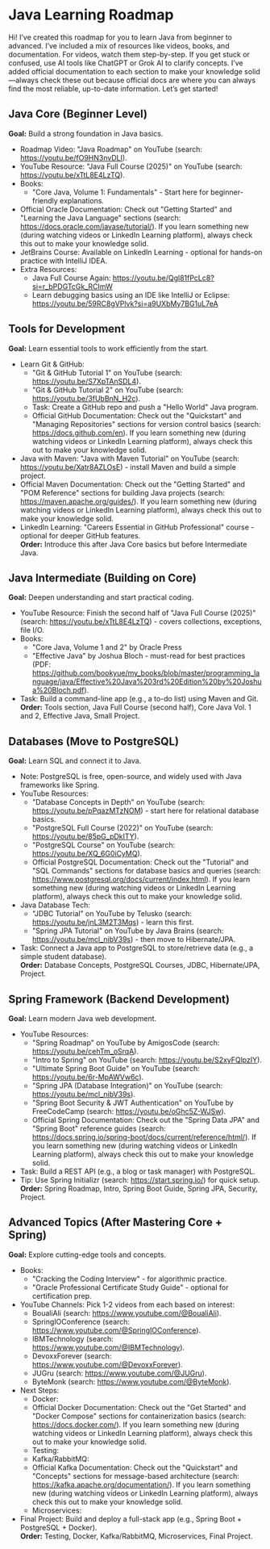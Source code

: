 # Java Learning Roadmap

Hi! I’ve created this roadmap for you to learn Java from beginner to advanced. I’ve included a mix of resources like videos, books, and documentation. For videos, watch them step-by-step. If you get stuck or confused, use AI tools like ChatGPT or Grok AI to clarify concepts. I’ve added official documentation to each section to make your knowledge solid—always check these out because official docs are where you can always find the most reliable, up-to-date information. Let’s get started!

## Java Core (Beginner Level)
**Goal:** Build a strong foundation in Java basics.
- Roadmap Video: "Java Roadmap" on YouTube (search: https://youtu.be/fO9HN3nvDLI).
- YouTube Resource: "Java Full Course (2025)" on YouTube (search: https://youtu.be/xTtL8E4LzTQ).
- Books:
    - "Core Java, Volume 1: Fundamentals" - Start here for beginner-friendly explanations.
- Official Oracle Documentation: Check out "Getting Started" and "Learning the Java Language" sections (search: https://docs.oracle.com/javase/tutorial/). If you learn something new (during watching videos or LinkedIn Learning platform), always check this out to make your knowledge solid.
- JetBrains Course: Available on LinkedIn Learning - optional for hands-on practice with IntelliJ IDEA.
- Extra Resources:
    - Java Full Course Again: https://youtu.be/Qgl81fPcLc8?si=r_bPDGTcGk_RCImW
    - Learn debugging basics using an IDE like IntelliJ or Eclipse: https://youtu.be/59RC8gVPlvk?si=a9UXbMy7BG1uL7eA

## Tools for Development
**Goal:** Learn essential tools to work efficiently from the start.
- Learn Git & GitHub:
    - "Git & GitHub Tutorial 1" on YouTube (search: https://youtu.be/S7XpTAnSDL4).
    - "Git & GitHub Tutorial 2" on YouTube (search: https://youtu.be/3fUbBnN_H2c).
    - Task: Create a GitHub repo and push a "Hello World" Java program.
    - Official GitHub Documentation: Check out the "Quickstart" and "Managing Repositories" sections for version control basics (search: https://docs.github.com/en). If you learn something new (during watching videos or LinkedIn Learning platform), always check this out to make your knowledge solid.
- Java with Maven: "Java with Maven Tutorial" on YouTube (search: https://youtu.be/Xatr8AZLOsE) - install Maven and build a simple project.
- Official Maven Documentation: Check out the "Getting Started" and "POM Reference" sections for building Java projects (search: https://maven.apache.org/guides/). If you learn something new (during watching videos or LinkedIn Learning platform), always check this out to make your knowledge solid.
- LinkedIn Learning: "Careers Essential in GitHub Professional" course - optional for deeper GitHub features.  
  **Order:** Introduce this after Java Core basics but before Intermediate Java.

## Java Intermediate (Building on Core)
**Goal:** Deepen understanding and start practical coding.
- YouTube Resource: Finish the second half of "Java Full Course (2025)" (search: https://youtu.be/xTtL8E4LzTQ) - covers collections, exceptions, file I/O.
- Books:
    - "Core Java, Volume 1 and 2" by Oracle Press
    - "Effective Java" by Joshua Bloch - must-read for best practices (PDF: https://github.com/bookyue/my_books/blob/master/programming_language/java/Effective%20Java%203rd%20Edition%20by%20Joshua%20Bloch.pdf).
- Task: Build a command-line app (e.g., a to-do list) using Maven and Git.  
  **Order:** Tools section, Java Full Course (second half), Core Java Vol. 1 and 2, Effective Java, Small Project.

## Databases (Move to PostgreSQL)
**Goal:** Learn SQL and connect it to Java.
- Note: PostgreSQL is free, open-source, and widely used with Java frameworks like Spring.
- YouTube Resources:
    - "Database Concepts in Depth" on YouTube (search: https://youtu.be/pPqazMTzNOM) - start here for relational database basics.
    - "PostgreSQL Full Course (2022)" on YouTube (search: https://youtu.be/85pG_pDkITY).
    - "PostgreSQL Course" on YouTube (search: https://youtu.be/XQ_6G0iCyMQ).
    - Official PostgreSQL Documentation: Check out the "Tutorial" and "SQL Commands" sections for database basics and queries (search: https://www.postgresql.org/docs/current/index.html). If you learn something new (during watching videos or LinkedIn Learning platform), always check this out to make your knowledge solid.
- Java Database Tech:
    - "JDBC Tutorial" on YouTube by Telusko (search: https://youtu.be/jnL3M2T3Mqs) - learn this first.
    - "Spring JPA Tutorial" on YouTube by Java Brains (search: https://youtu.be/mcl_nibV39s) - then move to Hibernate/JPA.
- Task: Connect a Java app to PostgreSQL to store/retrieve data (e.g., a simple student database).  
  **Order:** Database Concepts, PostgreSQL Courses, JDBC, Hibernate/JPA, Project.

## Spring Framework (Backend Development)
**Goal:** Learn modern Java web development.
- YouTube Resources:
    - "Spring Roadmap" on YouTube by AmigosCode (search: https://youtu.be/cehTm_oSrqA).
    - "Intro to Spring" on YouTube (search: https://youtu.be/S2xyFQlpzIY).
    - "Ultimate Spring Boot Guide" on YouTube (search: https://youtu.be/6r-MpAWVw6c).
    - "Spring JPA (Database Integration)" on YouTube (search: https://youtu.be/mcl_nibV39s).
    - "Spring Boot Security & JWT Authentication" on YouTube by FreeCodeCamp (search: https://youtu.be/oGhc5Z-WJSw).
    - Official Spring Documentation: Check out the "Spring Data JPA" and "Spring Boot" reference guides (search: https://docs.spring.io/spring-boot/docs/current/reference/html/). If you learn something new (during watching videos or LinkedIn Learning platform), always check this out to make your knowledge solid.
- Task: Build a REST API (e.g., a blog or task manager) with PostgreSQL.
- Tip: Use Spring Initializr (search: https://start.spring.io/) for quick setup.  
  **Order:** Spring Roadmap, Intro, Spring Boot Guide, Spring JPA, Security, Project.

## Advanced Topics (After Mastering Core + Spring)
**Goal:** Explore cutting-edge tools and concepts.
- Books:
    - "Cracking the Coding Interview" - for algorithmic practice.
    - "Oracle Professional Certificate Study Guide" - optional for certification prep.
- YouTube Channels: Pick 1-2 videos from each based on interest:
    - BoualiAli (search: https://www.youtube.com/@BoualiAli).
    - SpringIOConference (search: https://www.youtube.com/@SpringIOConference).
    - IBMTechnology (search: https://www.youtube.com/@IBMTechnology).
    - DevoxxForever (search: https://www.youtube.com/@DevoxxForever).
    - JUGru (search: https://www.youtube.com/@JUGru).
    - ByteMonk (search: https://www.youtube.com/@ByteMonk).
- Next Steps:
    - Docker:
    - Official Docker Documentation: Check out the "Get Started" and "Docker Compose" sections for containerization basics (search: https://docs.docker.com/). If you learn something new (during watching videos or LinkedIn Learning platform), always check this out to make your knowledge solid.
    - Testing:
    - Kafka/RabbitMQ:
    - Official Kafka Documentation: Check out the "Quickstart" and "Concepts" sections for message-based architecture (search: https://kafka.apache.org/documentation/). If you learn something new (during watching videos or LinkedIn Learning platform), always check this out to make your knowledge solid.
    - Microservices:
- Final Project: Build and deploy a full-stack app (e.g., Spring Boot + PostgreSQL + Docker).  
  **Order:** Testing, Docker, Kafka/RabbitMQ, Microservices, Final Project.
